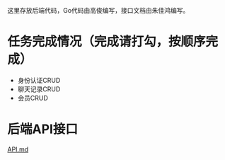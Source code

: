 这里存放后端代码，Go代码由高俊编写，接口文档由朱佳鸿编写。

# 任务完成情况（完成请打勾，按顺序完成）
- 身份认证CRUD
- 聊天记录CRUD
- 会员CRUD

# 后端API接口
[API.md](API.md)


